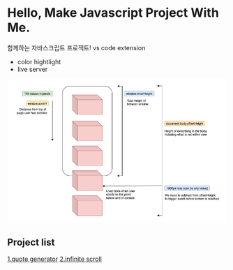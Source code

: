 # Hello, Make Javascript Project With Me.
함께하는 자바스크립트 프로젝트!
vs code extension
- color hightlight
- live server

![infinite scroll](./images/scroll.png)
## Project list
[1.quote generator](./quote-generator)
[2.infinite scroll](./infinite-scroll)